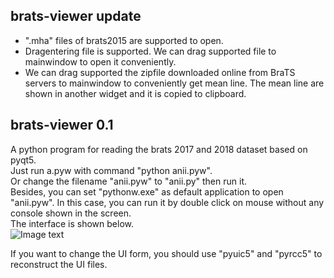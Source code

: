 ## brats-viewer update 
* ".mha" files of brats2015 are supported to open.
* Dragentering file is supported. We can drag supported file to mainwindow to open it conveniently.
* We can drag supported the zipfile downloaded online from BraTS servers to mainwindow to conveniently get mean line. The mean line are shown in another widget and it is copied  to clipboard.


## brats-viewer  0.1 
A python program for reading the brats 2017 and 2018 dataset based on pyqt5.  
Just run a.pyw with command "python anii.pyw".  
Or change the filename "anii.pyw" to "anii.py" then run it.  
Besides, you can set "pythonw.exe" as default application to open "anii.pyw". In this case, you can run it by double click on mouse without any console shown in the screen.  
The interface is shown below.  
![Image text](https://github.com/ihuanggh/brats17-viewer/blob/master/source/interface.png)

If you want to change the UI form, you should use "pyuic5" and "pyrcc5" to reconstruct the UI files.
